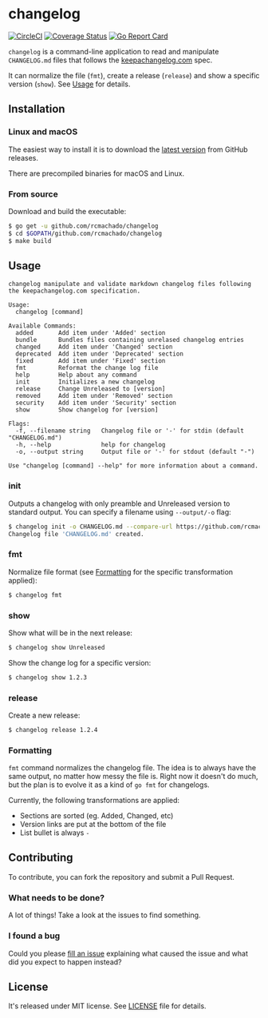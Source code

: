 # changelog

[![CircleCI](https://circleci.com/gh/rcmachado/changelog.svg?style=svg)](https://circleci.com/gh/rcmachado/changelog)
[![Coverage Status](https://coveralls.io/repos/github/rcmachado/changelog/badge.svg?branch=master)](https://coveralls.io/github/rcmachado/changelog?branch=master)
[![Go Report Card](https://goreportcard.com/badge/github.com/rcmachado/changelog)](https://goreportcard.com/report/github.com/rcmachado/changelog)

`changelog` is a command-line application to read and manipulate
`CHANGELOG.md` files that follows the [keepachangelog.com][] spec.

It can normalize the file (`fmt`), create a release (`release`) and
show a specific version (`show`). See [Usage](#usage) for details.

## Installation

### Linux and macOS

The easiest way to install it is to download the [latest version][]
from GitHub releases.

There are precompiled binaries for macOS and Linux.

### From source

Download and build the executable:

```bash
$ go get -u github.com/rcmachado/changelog
$ cd $GOPATH/github.com/rcmachado/changelog
$ make build
```

## Usage

```
changelog manipulate and validate markdown changelog files following the keepachangelog.com specification.

Usage:
  changelog [command]

Available Commands:
  added       Add item under 'Added' section
  bundle      Bundles files containing unrelased changelog entries
  changed     Add item under 'Changed' section
  deprecated  Add item under 'Deprecated' section
  fixed       Add item under 'Fixed' section
  fmt         Reformat the change log file
  help        Help about any command
  init        Initializes a new changelog
  release     Change Unreleased to [version]
  removed     Add item under 'Removed' section
  security    Add item under 'Security' section
  show        Show changelog for [version]

Flags:
  -f, --filename string   Changelog file or '-' for stdin (default "CHANGELOG.md")
  -h, --help              help for changelog
  -o, --output string     Output file or '-' for stdout (default "-")

Use "changelog [command] --help" for more information about a command.
```

### init

Outputs a changelog with only preamble and Unreleased version to standard output. You can specify a filename using `--output/-o` flag:

```bash
$ changelog init -o CHANGELOG.md --compare-url https://github.com/rcmachado/changelog/compare/abcdef...HEAD
Changelog file 'CHANGELOG.md' created.
```

### fmt

Normalize file format (see [Formatting](#formatting) for the specific
transformation applied):

```bash
$ changelog fmt
```

### show

Show what will be in the next release:

```bash
$ changelog show Unreleased
```

Show the change log for a specific version:

```bash
$ changelog show 1.2.3
```

### release

Create a new release:

```bash
$ changelog release 1.2.4
```

### Formatting

`fmt` command normalizes the changelog file. The idea is to always have
the same output, no matter how messy the file is. Right now it doesn't
do much, but the plan is to evolve it as a kind of `go fmt` for
changelogs.

Currently, the following transformations are applied:

- Sections are sorted (eg. Added, Changed, etc)
- Version links are put at the bottom of the file
- List bullet is always `-`

## Contributing

To contribute, you can fork the repository and submit a Pull Request.

### What needs to be done?

A lot of things! Take a look at the issues to find something.

### I found a bug

Could you please [fill an issue][] explaining what caused the issue and
what did you expect to happen instead?

## License

It's released under MIT license. See [LICENSE][] file for details.

[keepachangelog.com]: https://keepachangelog.com/
[LICENSE]: ./LICENSE
[fill an issue]: https://github.com/rcmachado/changelog/issues
[latest version]: https://github.com/rcmachado/changelog/releases/latest
